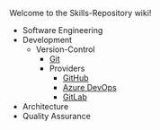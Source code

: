 Welcome to the Skills-Repository wiki!

* Software Engineering
* Development
    * Version-Control
        * [Git](./Repository/Software-Engineering/Version-Control/Git)
        * Providers
            * [GitHub](./Repository/Software-Engineering/Version-Control/Providers/GitHub)
            * [Azure DevOps](./Repository/Software-Engineering/Version-Control/Providers/AzureDevOps) 
            * [GitLab](./Repository/Software-Engineering/Version-Control/Providers/AzureDevOps)
* Architecture
* Quality Assurance